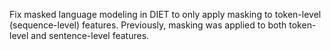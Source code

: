 Fix masked language modeling in DIET to only apply masking to token-level
(sequence-level) features. Previously, masking was applied to both token-level and
sentence-level features.